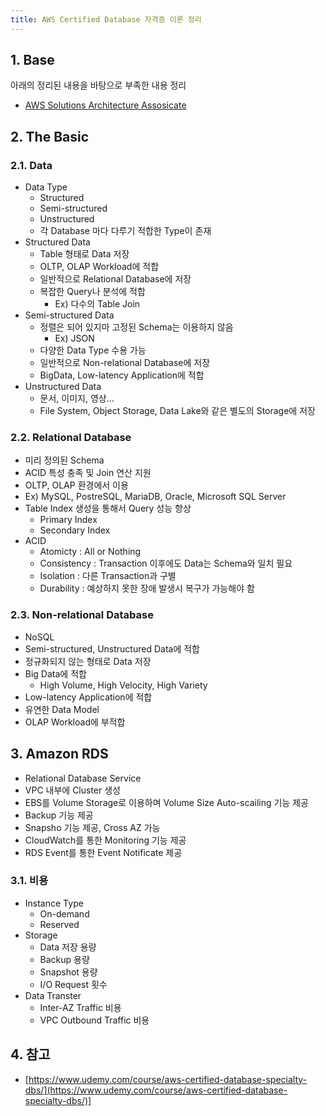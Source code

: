 ```yaml
---
title: AWS Certified Database 자격증 이론 정리
---
```


## 1. Base

아래의 정리된 내용을 바탕으로 부족한 내용 정리

* [AWS Solutions Architecture Assosicate](../certificate-aws-solutions-architect-associate)

## 2. The Basic

### 2.1. Data

* Data Type
  * Structured
  * Semi-structured
  * Unstructured
  * 각 Database 마다 다루기 적합한 Type이 존재 
* Structured Data
  * Table 형태로 Data 저장
  * OLTP, OLAP Workload에 적합
  * 일반적으로 Relational Database에 저장
  * 복잡한 Query나 분석에 적합
    * Ex) 다수의 Table Join
* Semi-structured Data
  * 정렬은 되어 있지마 고정된 Schema는 이용하지 않음
    * Ex) JSON
  * 다양한 Data Type 수용 가능
  * 일반적으로 Non-relational Database에 저장
  * BigData, Low-latency Application에 적합
* Unstructured Data
  * 문서, 이미지, 영상...
  * File System, Object Storage, Data Lake와 같은 별도의 Storage에 저장

### 2.2. Relational Database

* 미리 정의된 Schema
* ACID 특성 충족 및 Join 연산 지원
* OLTP, OLAP 환경에서 이용
* Ex) MySQL, PostreSQL, MariaDB, Oracle, Microsoft SQL Server
* Table Index 생성을 통해서 Query 성능 향상
  * Primary Index
  * Secondary Index
* ACID
  * Atomicty : All or Nothing
  * Consistency : Transaction 이후에도 Data는 Schema와 일치 필요
  * Isolation : 다른 Transaction과 구별
  * Durability : 예상하지 못한 장애 발생시 복구가 가능해야 함

### 2.3. Non-relational Database

* NoSQL
* Semi-structured, Unstructured Data에 적합
* 정규화되지 않는 형태로 Data 저장
* Big Data에 적합
  * High Volume, High Velocity, High Variety
* Low-latency Application에 적합
* 유연한 Data Model
* OLAP Workload에 부적합

## 3. Amazon RDS

* Relational Database Service
* VPC 내부에 Cluster 생성
* EBS를 Volume Storage로 이용하며 Volume Size Auto-scailing 기능 제공
* Backup 기능 제공
* Snapsho 기능 제공, Cross AZ 가능
* CloudWatch를 통한 Monitoring 기능 제공
* RDS Event를 통한 Event Notificate 제공

### 3.1. 비용

* Instance Type
  * On-demand
  * Reserved
* Storage
  * Data 저장 용량
  * Backup 용량
  * Snapshot 용량
  * I/O Request 횟수
* Data Transter
  * Inter-AZ Traffic 비용
  * VPC Outbound Traffic 비용

## 4. 참고

* [https://www.udemy.com/course/aws-certified-database-specialty-dbs/](https://www.udemy.com/course/aws-certified-database-specialty-dbs/)]
